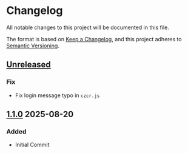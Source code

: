 # Changelog

All notable changes to this project will be documented in this file.

The format is based on [Keep a Changelog](https://keepachangelog.com/en/1.1.0/),
and this project adheres to [Semantic Versioning](https://semver.org/spec/v2.0.0.html).

## [Unreleased]
### Fix
- Fix login message typo in `czcr.js`

## [1.1.0] 2025-08-20
### Added
- Initial Commit


[Unreleased]: https://github.com/erremauro/cigno-zen/compare/v1.1.0...HEAD
[1.1.0]: https://github.com/erremauro/cigno-zen/releases/tag/v1.1.0
